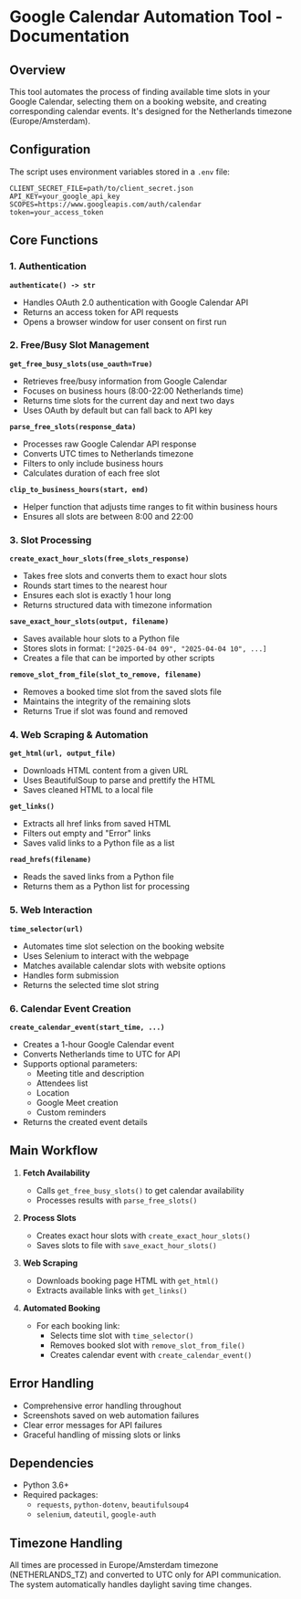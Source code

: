 # Google Calendar Automation Tool - Documentation

## Overview
This tool automates the process of finding available time slots in your Google Calendar, selecting them on a booking website, and creating corresponding calendar events. It's designed for the Netherlands timezone (Europe/Amsterdam).

## Configuration
The script uses environment variables stored in a `.env` file:
```env
CLIENT_SECRET_FILE=path/to/client_secret.json
API_KEY=your_google_api_key
SCOPES=https://www.googleapis.com/auth/calendar
token=your_access_token
```

## Core Functions

### 1. Authentication
**`authenticate() -> str`**  
- Handles OAuth 2.0 authentication with Google Calendar API
- Returns an access token for API requests
- Opens a browser window for user consent on first run

### 2. Free/Busy Slot Management

**`get_free_busy_slots(use_oauth=True)`**  
- Retrieves free/busy information from Google Calendar
- Focuses on business hours (8:00-22:00 Netherlands time)
- Returns time slots for the current day and next two days
- Uses OAuth by default but can fall back to API key

**`parse_free_slots(response_data)`**  
- Processes raw Google Calendar API response
- Converts UTC times to Netherlands timezone
- Filters to only include business hours
- Calculates duration of each free slot

**`clip_to_business_hours(start, end)`**  
- Helper function that adjusts time ranges to fit within business hours
- Ensures all slots are between 8:00 and 22:00

### 3. Slot Processing

**`create_exact_hour_slots(free_slots_response)`**  
- Takes free slots and converts them to exact hour slots
- Rounds start times to the nearest hour
- Ensures each slot is exactly 1 hour long
- Returns structured data with timezone information

**`save_exact_hour_slots(output, filename)`**  
- Saves available hour slots to a Python file
- Stores slots in format: `["2025-04-04 09", "2025-04-04 10", ...]`
- Creates a file that can be imported by other scripts

**`remove_slot_from_file(slot_to_remove, filename)`**  
- Removes a booked time slot from the saved slots file
- Maintains the integrity of the remaining slots
- Returns True if slot was found and removed

### 4. Web Scraping & Automation

**`get_html(url, output_file)`**  
- Downloads HTML content from a given URL
- Uses BeautifulSoup to parse and prettify the HTML
- Saves cleaned HTML to a local file

**`get_links()`**  
- Extracts all href links from saved HTML
- Filters out empty and "Error" links
- Saves valid links to a Python file as a list

**`read_hrefs(filename)`**  
- Reads the saved links from a Python file
- Returns them as a Python list for processing

### 5. Web Interaction

**`time_selector(url)`**  
- Automates time slot selection on the booking website
- Uses Selenium to interact with the webpage
- Matches available calendar slots with website options
- Handles form submission
- Returns the selected time slot string

### 6. Calendar Event Creation

**`create_calendar_event(start_time, ...)`**  
- Creates a 1-hour Google Calendar event
- Converts Netherlands time to UTC for API
- Supports optional parameters:
  - Meeting title and description
  - Attendees list
  - Location
  - Google Meet creation
  - Custom reminders
- Returns the created event details

## Main Workflow

1. **Fetch Availability**  
   - Calls `get_free_busy_slots()` to get calendar availability
   - Processes results with `parse_free_slots()`

2. **Process Slots**  
   - Creates exact hour slots with `create_exact_hour_slots()`
   - Saves slots to file with `save_exact_hour_slots()`

3. **Web Scraping**  
   - Downloads booking page HTML with `get_html()`
   - Extracts available links with `get_links()`

4. **Automated Booking**  
   - For each booking link:
     - Selects time slot with `time_selector()`
     - Removes booked slot with `remove_slot_from_file()`
     - Creates calendar event with `create_calendar_event()`

## Error Handling
- Comprehensive error handling throughout
- Screenshots saved on web automation failures
- Clear error messages for API failures
- Graceful handling of missing slots or links

## Dependencies
- Python 3.6+
- Required packages:
  - `requests`, `python-dotenv`, `beautifulsoup4`
  - `selenium`, `dateutil`, `google-auth`

## Timezone Handling
All times are processed in Europe/Amsterdam timezone (NETHERLANDS_TZ) and converted to UTC only for API communication. The system automatically handles daylight saving time changes.